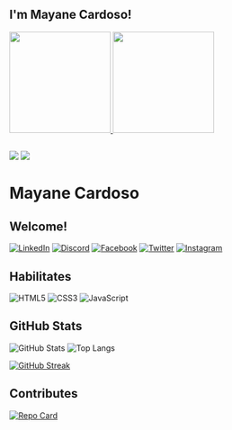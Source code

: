 ## I'm Mayane Cardoso!
  <a href="https://github.com/ManeCardoso">
  <img height="180em" src="https://github-readme-stats.vercel.app/api?username=ManeCardoso&show_icons=true&theme=shadow_blue&include_all_commits=true&count_private=true"/>
  <img height="180em" src="https://github-readme-stats.vercel.app/api/top-langs/?username=ManeCardoso&layout=compact&langs_count=7&theme=shadow_blue"/>
</div>
 
  ##
 
<div> 
  <a href="https://www.instagram.com/mane_cardoso/?hl=pt-br" target="_blank"><img src="https://img.shields.io/badge/-Instagram-%23E4405F?style=for-the-badge&logo=instagram&logoColor=white" target="_blank"></a>
  <a href="https://www.linkedin.com/in/manecardoso/" target="_blank"><img src="https://img.shields.io/badge/-LinkedIn-%230077B5?style=for-the-badge&logo=linkedin&logoColor=white" target="_blank"></a> 
 
</div>

# Mayane Cardoso

## Welcome!
[![LinkedIn](https://img.shields.io/badge/LinkedIn-000?style=for-the-badge&logo=linkedin&logoColor=0E76A8)](https://www.linkedin.com/in/SEUUSERNAME/)
[![Discord](https://img.shields.io/badge/Discord-000?style=for-the-badge&logo=discord)](https://www.discord.com/in/SEUUSERNAME/)
[![Facebook](https://img.shields.io/badge/Facebook-000?style=for-the-badge&logo=facebook)](https://www.facebook.com/SEUUSERNAME/)
[![Twitter](https://img.shields.io/badge/Twitter-000?style=for-the-badge&logo=twitter)](https://twitter.com/SEUUSERNAME)
[![Instagram](https://img.shields.io/badge/Instagram-000?style=for-the-badge&logo=instagram)](https://www.instagram.com/SEUUSERNAME/)

## Habilitates
![HTML5](https://img.shields.io/badge/HTML5-000?style=for-the-badge&logo=html5)
![CSS3](https://img.shields.io/badge/CSS3-000?style=for-the-badge&logo=css3&logoColor=264CE4)
![JavaScript](https://img.shields.io/badge/JavaScript-000?style=for-the-badge&logo=javascript)

## GitHub Stats
![GitHub Stats](https://github-readme-stats.vercel.app/api?username=manecardoso&theme=transparent&bg_color=000&border_color=30A3DC&show_icons=true&icon_color=30A3DC&title_color=E94D5F&text_color=FFF&hide_title=true&hide+stars)
![Top Langs](https://github-readme-stats-git-masterrstaa-rickstaa.vercel.app/api/top-langs/?username=manecardoso&layout=compact&bg_color=000&border_color=30A3DC&title_color=E94D5F&text_color=FFF&hide_title=true&hide+stars)

[![GitHub Streak](https://streak-stats.demolab.com/?user=manecardoso&theme=bear&background=000&border=30A3DC&dates=FFF)](https://git.io/streak-stats)

## Contributes
[![Repo Card](https://github-readme-stats.vercel.app/api/pin/?username=SEUUSERNAME&repo=SEUREPOSITORIO&bg_color=000&border_color=30A3DC&show_icons=true&icon_color=30A3DC&title_color=E94D5F&text_color=FFF)](https://github.com/SEUUSERNAME/SEUREPOSITORIO)
